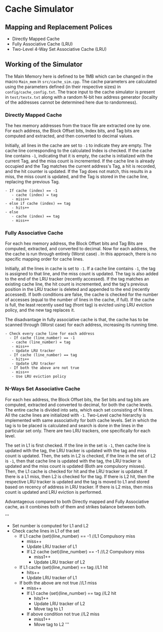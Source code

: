 # Cache Simulator

## Mapping and Replacement Polices
- Directly Mapped Cache
- Fully Associative Cache (LRU)
- Two-Level 4-Way Set Associative Cache (LRU)

## Working of the Simulator
The Main Memory here is defined to be 1MB which can be changed in the macro `Main_mem` in `src/cache_sim.cpp`. The cache parameters are calculated using the parameters defined (in their respective sizes) in `config/cache_config.txt`. The trace input to the cache simulator is present in `test/testx.txt` along with a random N-bit hex address generator (locality of the addresses cannot be determined here due to randomness).

### Directly Mapped Cache
The hex memory addresses from the trace file are extracted one by one. For each address, the Block Offset bits, Index bits, and Tag bits are computed and extracted, and then converted to decimal values.

 Initially, all lines in the cache are set to `-1` to indicate they are empty. The cache line corresponding to the calculated Index is checked. If the cache line contains `-1`, indicating that it is empty, the cache is initialized with the current Tag, and the miss count is incremented. If the cache line is already occupied and the Tag matches the current address's Tag, a hit is recorded, and the hit counter is updated. If the Tag does not match, this results in a miss, the miss count is updated, and the Tag is stored in the cache line, replacing the previous Tag.

```
- If cache (index) == -1
   - cache (index) = tag
   - miss++   
- else if cache (index) == tag
   - hits++
- else
   - cache (index) == tag
   - miss++
```

### Fully Associative Cache
For each hex memory address, the Block Offset bits and Tag Bits are computed, extracted, and converted to decimal. Now for each address, the the cache is run through entirely (Worst case) . In this approach, there is no specific mapping order for cache lines.
 
 Initially, all the lines in cache is set to `-1`. If a cache line contains `-1`, the tag is assigned to that line, and the miss count is updated. The tag is also added to the end of the LRU tracker (recently accessed). If the tag matches an existing cache line, the hit count is incremented, and the tag's previous position in the LRU tracker is deleted and appended to the end (recently accessed). If both conditions are false, the cache is checked for the number of accesses (equal to the number of lines in the cache, if full). If the cache is full, the least recently used tag (front tag) is evicted using LRU eviction policy, and the new tag replaces it.

The disadvantage in fully associative cache is that, the cache has to be scanned through (Worst case) for each address, increasing its running time.

```
- Check every cache line for each address
  - If cache (line_number) == -1
   - cache (line_number) = tag
   - miss++
   - Update LRU tracker
  - If cache (line_number) == tag
   - hits++
   - Update LRU tracker
  - If both the above are not true
   - miss++
   - Use LRU eviction policy
```

### N-Ways Set Associative Cache
For each hex address, the Block Offset bits, the Set bits and tag bits are computed, extracted and converted to decimal, for both the cache levels. The entire cache is divided into sets, which each set consisting of N lines. All the cache lines are initialized with `-1`. Two-Level cache hierarchy is implemented with same associativity for both cache levels. Set in which the tag is to be placed is calculated and search is done in the lines in the particular set only. There are two LRU trackers, one specifically for each level.

The set in L1 is first checked. If the line in the set is `-1`, then cache line is updated with the tag, the LRU tracker is updated with the tag and miss count is updated. Then, the sets in L2 is checked, if the line in the set of L2 is `-1`, then that cache line is updated with the tag, the LRU tracker is updated and the miss count is updated (Both are compulsory misses). Then, the L1 cache is checked for hit and the LRU tracker is updated. If there is a L1 miss, then L2 is checked for the tag. If there is L2 hit, then the respective LRU tracker is updated and the tag is moved to L1 and stored based on recency of address in LRU tracker. If there is L2 miss, then miss count is updated and LRU eviction is performed.

Advantageous compared to both Directly mapped and Fully Associative cache, as it combines both of them and strikes balance between both.

'''
- Set number is computed for L1 and L2
- Check cache lines in L1 of the set
  - If L1 cache (set)(line_number) == -1 //L1 Compulsory miss
    - miss++
    - Update LRU tracker of L1
    - If L2 cache (set)(line_number) == -1 //L2 Compulsory miss
      - miss1++
      - Update LRU tracker of L2
  - If L1 cache (set)(line_number) == tag //L1 hit
    - hits++
    - Update LRU tracker of L1
  - If both the above are not true //L1 miss
    - miss++
    - If L1 cache (set)(line_number) == tag //L2 hit
      - hits1++
      - Update LRU tracker of L2
      - Move tag to L1
    - If above condition not true //L2 miss
      - miss1++
      - Move tag to L2
'''